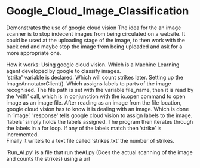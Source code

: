# Google_Cloud_Image_Classification
Demonstrates the use of google cloud vision
The idea for the an image scanner is to stop indecent images from being circulated on a website. It could be used at the uploading stage of the image, to then work with the back end and maybe stop the image from being uploaded and ask for a more appropriate one. 

How it works:
Using google cloud vision. Which is a Machine Learning agent developed by google to classify images.  
'strike' variable is declared. Which will count strikes later. Setting up the ImageAnnotatorClient(). Which assigns labels to parts of the image recognised. The file path is set with the variable file_name, then it is read by the 'with' call, which is in conjunction  with the io.open command to open image as an image file. After reading as an image from the file location, google cloud vision has to know it is dealing with an image. Which is done in ‘image’.  'response' tells google cloud vision to assign labels to the image. 'labels' simply holds the labels assigned. 
The program then iterates through the labels in a for loop. If any of the labels match then ‘strike’ is incremented.  
Finally it write’s to a text file called ‘strikes.txt’ the number of strikes. 

‘Run_AI.py’ is a file that run theAI.py (Does the actual scanning of the image and counts the strikes) using a url
